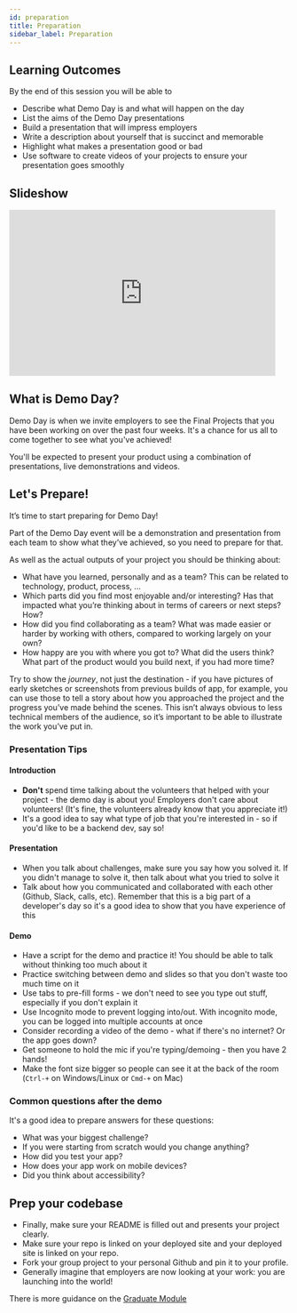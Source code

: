 ```yaml
---
id: preparation
title: Preparation
sidebar_label: Preparation
---
```


## Learning Outcomes

By the end of this session you will be able to

- Describe what Demo Day is and what will happen on the day
- List the aims of the Demo Day presentations
- Build a presentation that will impress employers
- Write a description about yourself that is succinct and memorable
- Highlight what makes a presentation good or bad
- Use software to create videos of your projects to ensure your presentation goes smoothly

## Slideshow

<iframe src="https://docs.google.com/presentation/d/e/2PACX-1vQLfMfy30P8RVJcxKlbZX4ElfgAFBDJz_AeOCJFLlshZjifnJqCktuBX4MmZl8qn4PfmoloNvUxI3tw/embed?start=false&loop=false&delayms=3000" frameborder="0" width="480" height="299" allowfullscreen="true" mozallowfullscreen="true" webkitallowfullscreen="true"></iframe>

## What is Demo Day?

Demo Day is when we invite employers to see the Final Projects that you have been working on over the past four weeks. It's a chance for us all to come together to see what you've achieved!

You'll be expected to present your product using a combination of presentations, live demonstrations and videos.

## Let's Prepare!

It’s time to start preparing for Demo Day!

Part of the Demo Day event will be a demonstration and presentation from each team to show what they’ve achieved, so you need to prepare for that.

As well as the actual outputs of your project you should be thinking about:

- What have you learned, personally and as a team? This can be related to technology, product, process, ...
- Which parts did you find most enjoyable and/or interesting? Has that impacted what you’re thinking about in terms of careers or next steps? How?
- How did you find collaborating as a team? What was made easier or harder by working with others, compared to working largely on your own?
- How happy are you with where you got to? What did the users think? What part of the product would you build next, if you had more time?

Try to show the _journey_, not just the destination - if you have pictures of early sketches or screenshots from previous builds of app, for example, you can use those to tell a story about how you approached the project and the progress you’ve made behind the scenes. This isn’t always obvious to less technical members of the audience, so it’s important to be able to illustrate the work you’ve put in.

### Presentation Tips

#### Introduction

- **Don't** spend time talking about the volunteers that helped with your project - the demo day is about you! Employers don't care about volunteers! (It's fine, the volunteers already know that you appreciate it!)
- It's a good idea to say what type of job that you're interested in - so if you'd like to be a backend dev, say so!

#### Presentation

- When you talk about challenges, make sure you say how you solved it. If you didn't manage to solve it, then talk about what you tried to solve it
- Talk about how you communicated and collaborated with each other (Github, Slack, calls, etc). Remember that this is a big part of a developer's day so it's a good idea to show that you have experience of this

#### Demo

- Have a script for the demo and practice it! You should be able to talk without thinking too much about it
- Practice switching between demo and slides so that you don't waste too much time on it
- Use tabs to pre-fill forms - we don't need to see you type out stuff, especially if you don't explain it
- Use Incognito mode to prevent logging into/out. With incognito mode, you can be logged into multiple accounts at once
- Consider recording a video of the demo - what if there's no internet? Or the app goes down?
- Get someone to hold the mic if you're typing/demoing - then you have 2 hands!
- Make the font size bigger so people can see it at the back of the room (`Ctrl-+` on Windows/Linux or `Cmd-+` on Mac)

### Common questions after the demo

It's a good idea to prepare answers for these questions:

- What was your biggest challenge?
- If you were starting from scratch would you change anything?
- How did you test your app?
- How does your app work on mobile devices?
- Did you think about accessibility?

## Prep your codebase

- Finally, make sure your README is filled out and presents your project clearly.
- Make sure your repo is linked on your deployed site and your deployed site is linked on your repo.
- Fork your group project to your personal Github and pin it to your profile.
- Generally imagine that employers are now looking at your work: you are launching into the world!

There is more guidance on the [Graduate Module](https://module-graduates.codeyourfuture.io/exercise-types/cv-and-job-prep/github)
